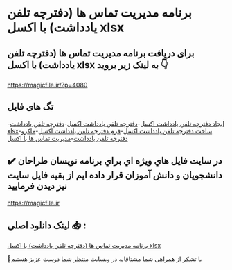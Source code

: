 #  برنامه مدیریت تماس ها (دفترچه تلفن یادداشت) با اکسل xlsx

## برای دریافت  برنامه مدیریت تماس ها (دفترچه تلفن یادداشت) با اکسل xlsx به لینک زیر بروید 👇

https://magicfile.ir/?p=4080

## تگ های فایل

-[ایجاد دفترچه تلفن یادداشت اکسل](https://magicfile.ir/product/%d8%a8%d8%b1%d9%86%d8%a7%d9%85%d9%87-%d9%85%d8%af%db%8c%d8%b1%db%8c%d8%aa-%d8%aa%d9%85%d8%a7%d8%b3-%d9%87%d8%a7-%d8%af%d9%81%d8%aa%d8%b1%da%86%d9%87-%d8%aa%d9%84%d9%81%d9%86-%db%8c%d8%a7%d8%af%d8%af%d8%a7%d8%b4%d8%aa-%d8%a7%da%a9%d8%b3%d9%84-xlsx/)-[دفترچه تلفن یادداشت اکسل](https://magicfile.ir/product/%d8%a8%d8%b1%d9%86%d8%a7%d9%85%d9%87-%d9%85%d8%af%db%8c%d8%b1%db%8c%d8%aa-%d8%aa%d9%85%d8%a7%d8%b3-%d9%87%d8%a7-%d8%af%d9%81%d8%aa%d8%b1%da%86%d9%87-%d8%aa%d9%84%d9%81%d9%86-%db%8c%d8%a7%d8%af%d8%af%d8%a7%d8%b4%d8%aa-%d8%a7%da%a9%d8%b3%d9%84-xlsx/)-[دفترچه تلفن یادداشت xlsx](https://magicfile.ir/product/%d8%a8%d8%b1%d9%86%d8%a7%d9%85%d9%87-%d9%85%d8%af%db%8c%d8%b1%db%8c%d8%aa-%d8%aa%d9%85%d8%a7%d8%b3-%d9%87%d8%a7-%d8%af%d9%81%d8%aa%d8%b1%da%86%d9%87-%d8%aa%d9%84%d9%81%d9%86-%db%8c%d8%a7%d8%af%d8%af%d8%a7%d8%b4%d8%aa-%d8%a7%da%a9%d8%b3%d9%84-xlsx/)-[ساخت دفترچه تلفن یادداشت اکسل](https://magicfile.ir/product/%d8%a8%d8%b1%d9%86%d8%a7%d9%85%d9%87-%d9%85%d8%af%db%8c%d8%b1%db%8c%d8%aa-%d8%aa%d9%85%d8%a7%d8%b3-%d9%87%d8%a7-%d8%af%d9%81%d8%aa%d8%b1%da%86%d9%87-%d8%aa%d9%84%d9%81%d9%86-%db%8c%d8%a7%d8%af%d8%af%d8%a7%d8%b4%d8%aa-%d8%a7%da%a9%d8%b3%d9%84-xlsx/)-[فرم دفترچه تلفن یادداشت اکسل](https://magicfile.ir/product/%d8%a8%d8%b1%d9%86%d8%a7%d9%85%d9%87-%d9%85%d8%af%db%8c%d8%b1%db%8c%d8%aa-%d8%aa%d9%85%d8%a7%d8%b3-%d9%87%d8%a7-%d8%af%d9%81%d8%aa%d8%b1%da%86%d9%87-%d8%aa%d9%84%d9%81%d9%86-%db%8c%d8%a7%d8%af%d8%af%d8%a7%d8%b4%d8%aa-%d8%a7%da%a9%d8%b3%d9%84-xlsx/)-[ماکرو دفترچه تلفن یادداشت](https://magicfile.ir/product/%d8%a8%d8%b1%d9%86%d8%a7%d9%85%d9%87-%d9%85%d8%af%db%8c%d8%b1%db%8c%d8%aa-%d8%aa%d9%85%d8%a7%d8%b3-%d9%87%d8%a7-%d8%af%d9%81%d8%aa%d8%b1%da%86%d9%87-%d8%aa%d9%84%d9%81%d9%86-%db%8c%d8%a7%d8%af%d8%af%d8%a7%d8%b4%d8%aa-%d8%a7%da%a9%d8%b3%d9%84-xlsx/)-[مدیریت تماس ها با اکسل](https://magicfile.ir/product/%d8%a8%d8%b1%d9%86%d8%a7%d9%85%d9%87-%d9%85%d8%af%db%8c%d8%b1%db%8c%d8%aa-%d8%aa%d9%85%d8%a7%d8%b3-%d9%87%d8%a7-%d8%af%d9%81%d8%aa%d8%b1%da%86%d9%87-%d8%aa%d9%84%d9%81%d9%86-%db%8c%d8%a7%d8%af%d8%af%d8%a7%d8%b4%d8%aa-%d8%a7%da%a9%d8%b3%d9%84-xlsx/)

## ✔️ در سايت فايل هاي ويژه اي براي برنامه نويسان طراحان دانشجويان و دانش آموزان قرار داده ايم از بقيه فايل سايت نيز ديدن فرماييد

https://magicfile.ir


## لينک دانلود اصلي 📥 :

[ برنامه مدیریت تماس ها (دفترچه تلفن یادداشت) با اکسل xlsx](https://magicfile.ir/product/%d8%a8%d8%b1%d9%86%d8%a7%d9%85%d9%87-%d9%85%d8%af%db%8c%d8%b1%db%8c%d8%aa-%d8%aa%d9%85%d8%a7%d8%b3-%d9%87%d8%a7-%d8%af%d9%81%d8%aa%d8%b1%da%86%d9%87-%d8%aa%d9%84%d9%81%d9%86-%db%8c%d8%a7%d8%af%d8%af%d8%a7%d8%b4%d8%aa-%d8%a7%da%a9%d8%b3%d9%84-xlsx/) 


🙏با تشکر از همراهي شما مشتاقانه در وبسایت منتظر شما دوست عزیز هستیم

